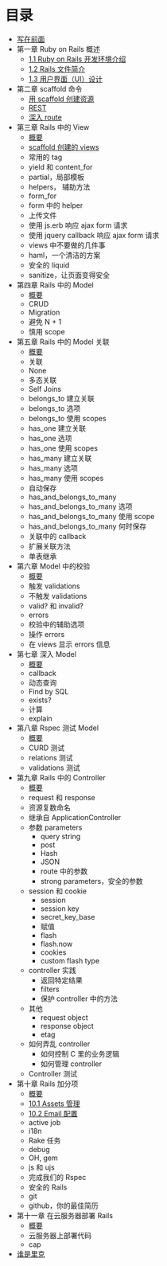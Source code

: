 # 目录

* [写在前面](README.md)
* 第一章 Ruby on Rails 概述
   * [1.1 Ruby on Rails 开发环境介绍](Chapter_1/1.1.md)
   * [1.2 Rails 文件简介](Chapter_1/1.2.md)
   * [1.3 用户界面（UI）设计](Chapter_1/1.3.md)
* 第二章 scaffold 命令
   * [用 scaffold 创建资源](Chapter_2/2.1.md)
   * [REST](Chapter_2/2.2.md)
   * [深入 route](Chapter_2/2.3.md)
* 第三章 Rails 中的 View
   * [概要](Chapter_3/summary.md)
   * [scaffold 创建的 views](Chapter_3/3.1.md)
   * 常用的 tag
   * yield 和 content_for
   * partial，局部模板
   * helpers， 辅助方法
   * form_for
   * form 中的 helper
   * 上传文件
   * 使用 js.erb 响应 ajax form 请求
   * 使用 jquery callback 响应 ajax form 请求
   * views 中不要做的几件事
   * haml，一个清洁的方案
   * 安全的 liquid
   * sanitize，让页面变得安全
* 第四章 Rails 中的 Model
   * [概要](Chapter_4/summary.md)
   * CRUD
   * Migration
   * 避免 N + 1
   * 慎用 scope
* 第五章 Rails 中的 Model 关联
   * [概要](Chapter_5/summary.md)
   * 关联
   * None
   * 多态关联
   * Self Joins
   * belongs_to 建立关联
   * belongs_to 选项
   * belongs_to 使用 scopes
   * has_one 建立关联
   * has_one 选项
   * has_one 使用 scopes
   * has_many 建立关联
   * has_many 选项
   * has_many 使用 scopes
   * 自动保存
   * has_and_belongs_to_many
   * has_and_belongs_to_many 选项
   * has_and_belongs_to_many 使用 scope
   * has_and_belongs_to_many 何时保存
   * 关联中的 callback
   * 扩展关联方法
   * 单表继承
* 第六章 Model 中的校验
   * [概要](Chapter_6/summary.md)
   * 触发 validations
   * 不触发 validations
   * valid? 和 invalid?
   * errors
   * 校验中的辅助选项
   * 操作 errors
   * 在 views 显示 errors 信息
* 第七章 深入 Model
   * [概要](Chapter_7/summary.md)
   * callback
   * 动态查询
   * Find by SQL
   * exists?
   * 计算
   * explain
* 第八章 Rspec 测试 Model
   * [概要](Chapter_8/summary.md)
   * CURD 测试
   * relations 测试
   * validations 测试
* 第九章 Rails 中的 Controller
   * [概要](Chapter_9/summary.md)
   * request 和 response
   * 资源复数命名
   * 继承自 ApplicationController
   * 参数 parameters
       * query string
       * post
       * Hash
       * JSON
       * route 中的参数
       * strong parameters，安全的参数
   * session 和 cookie
       * session
       * session key
       * secret_key_base
       * 赋值
       * flash
       * flash.now
       * cookies
       * custom flash type
   * controller 实践
       * 返回特定结果
       * filters
       * 保护 controller 中的方法
   * 其他
       * request object
       * response object
       * etag
   * 如何弄乱 controller
       * 如何控制 C 里的业务逻辑
       * 如何管理 controller
   * Controller 测试
* 第十章 Rails 加分项
   * [概要](Chapter_10/summary.md)
   * [10.1 Assets 管理](Chapter_10/10.1.md)
   * [10.2 Email 配置](Chapter_10/10.2.md)
   * active job
   * i18n
   * Rake 任务
   * debug
   * OH, gem
   * js 和 ujs
   * 完成我们的 Rspec
   * 安全的 Rails
   * git
   * github，你的最佳简历
* 第十一章 在云服务器部署 Rails
   * [概要](Chapter_11/summary.md)
   * 云服务器上部署代码
   * cap
* [谁是里克](ABOUTME.md)

